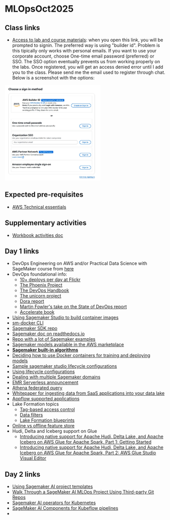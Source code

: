# MLOpsOct2025

## Class links
- [Access to lab and course materials](https://us-east-1.student.classrooms.aws.training/class/ilt%231YqMAD3yhyaA1zh4hhq2Zp): when you open this link, you will be prompted to signin. The preferred way is using "builder id". Problem is this tipically only works with personal emails. If you want to use your corporate account, choose One-time email password (preferred) or SSO. The SSO option eventually prevents us from working properly on the labs. Once registered, you will get an access denied error until I add you to the class. Please send me the email used to register through chat. Below is a screenshot with the options:<br>
<img src="./lab-login.jpg" alt="login options" width="300" height="300"/>

## Expected pre-requisites
- [AWS Technical essentials](https://skillbuilder.aws/learn/K8C2FNZM6X/aws-technical-essentials/N7Q3SXQCDY) 

## Supplementary activities
- [Workbook activities doc](./MLOps_Engineering_on_AWS_Workbook_Customers.docx)


## Day 1 links
- DevOps Engineering on AWS and/or Practical Data Science with SageMaker course from [here](https://aws.amazon.com/training/classroom/)
- DevOps foundational info:
  - [10+ deploys per day at Flickr](https://www.youtube.com/watch?v=LdOe18KhtT4&t=12s)
  - [The Phoenix Project](https://www.amazon.com/Phoenix-Project-DevOps-Helping-Business-ebook/dp/B09JWVXFNG/)
  - [The DevOps Handbook](https://www.amazon.com/dp/B09G2GS39R/)
  - [The unicorn project](https://www.amazon.com/dp/B0812C82T9)
  - [Dora report](https://dora.dev/research/2024/dora-report/)
  - [Martin Fowler's take on the State of DevOps report](https://martinfowler.com/bliki/StateOfDevOpsReport.html)
  - [Accelerate book](https://www.amazon.com/dp/1942788339/)
- [Using Sagemaker Studio to build container images](https://aws.amazon.com/blogs/machine-learning/using-the-amazon-sagemaker-studio-image-build-cli-to-build-container-images-from-your-studio-notebooks/)
- [sm-docker CLI](https://github.com/aws-samples/sagemaker-studio-image-build-cli)
- [Sagemaker SDK repo](https://github.com/aws/sagemaker-python-sdk)
- [Sagemaker doc on readthedocs.io](https://sagemaker.readthedocs.io/en/stable/)
- [Repo with a lot of Sagemaker examples](https://github.com/aws/amazon-sagemaker-examples)
- [Sagemaker models available in the AWS marketplace](https://aws.amazon.com/marketplace/search/results?FULFILLMENT_OPTION_TYPE=SAGEMAKER_ALGORITHM&filters=FULFILLMENT_OPTION_TYPE)
- **[Sagemaker built-in algorithms](https://docs.aws.amazon.com/sagemaker/latest/dg/algos.html)**
- [Deciding how to use Docker containers for training and deploying models](https://docs.aws.amazon.com/sagemaker/latest/dg/docker-containers.html)
- [Sample sagemaker studio lifecycle configurations](https://github.com/aws-samples/sagemaker-studio-lifecycle-config-examples)
- [Using lifecycle configurations](https://aws.amazon.com/blogs/machine-learning/amazon-sagemaker-studio-and-sagemaker-notebook-instance-now-come-with-jupyterlab-3-notebooks-to-boost-developer-productivity/)
- [Dealing with multiple Sagemaker domains](https://docs.aws.amazon.com/sagemaker/latest/dg/domain-multiple.html)
- [EMR Serverless announcement](https://aws.amazon.com/blogs/aws/amazon-emr-serverless-now-generally-available-run-big-data-applications-without-managing-servers/)
- [Athena federated query](https://docs.aws.amazon.com/athena/latest/ug/connectors-available.html)
- [Whitepaper for ingesting data from SaaS applications into your data lake](https://docs.aws.amazon.com/whitepapers/latest/patterns-for-ingesting-saas-data-into-aws-data-lakes/patterns-for-ingesting-saas-data-into-aws-data-lakes.html)
- [Appflow supported applications](https://docs.aws.amazon.com/appflow/latest/userguide/app-specific.html)
- Lake Formation topics
  - [Tag-based access control](https://docs.aws.amazon.com/lake-formation/latest/dg/tag-based-access-control.html)
  - [Data filters](https://docs.aws.amazon.com/lake-formation/latest/dg/data-filtering.html)
  - [Lake Formation blueprints](https://docs.aws.amazon.com/lake-formation/latest/dg/workflows-about.html)
- [Online vs offline feature store](https://docs.aws.amazon.com/sagemaker/latest/dg/feature-store-storage-configurations.html)
- Hudi, Delta and Iceberg support on Glue
  - [Introducing native support for Apache Hudi, Delta Lake, and Apache Iceberg on AWS Glue for Apache Spark, Part 1: Getting Started](https://aws.amazon.com/blogs/big-data/part-1-getting-started-introducing-native-support-for-apache-hudi-delta-lake-and-apache-iceberg-on-aws-glue-for-apache-spark/)
  - [Introducing native support for Apache Hudi, Delta Lake, and Apache Iceberg on AWS Glue for Apache Spark, Part 2: AWS Glue Studio Visual Editor](https://aws.amazon.com/blogs/big-data/part-2-glue-studio-visual-editor-introducing-native-support-for-apache-hudi-delta-lake-and-apache-iceberg-on-aws-glue-for-apache-spark/)

## Day 2 links 
- [Using Sagemaker AI project templates](https://docs.aws.amazon.com/sagemaker/latest/dg/sagemaker-projects-templates-sm.html)
- [Walk Through a SageMaker AI MLOps Project Using Third-party Git Repos](https://docs.aws.amazon.com/sagemaker/latest/dg/sagemaker-projects-walkthrough-3rdgit.html)
- [Sagemaker AI operators for Kubernetes](https://docs.aws.amazon.com/sagemaker/latest/dg/kubernetes-sagemaker-operators.html)
- [SageMaker AI Components for Kubeflow pipelines](https://docs.aws.amazon.com/sagemaker/latest/dg/kubernetes-sagemaker-components-for-kubeflow-pipelines.html)
- 
